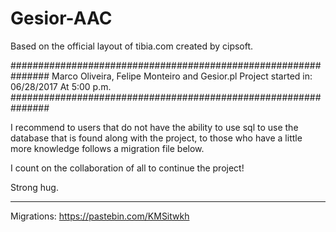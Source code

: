 # Gesior-AAC
Based on the official layout of tibia.com created by cipsoft.

###############################################################
Marco Oliveira, Felipe Monteiro and Gesior.pl
Project started in: 06/28/2017 At 5:00 p.m.
###############################################################

I recommend to users that do not have the ability to use sql to use the database that is found along with the project, to those who have a little more knowledge follows a migration file below.

I count on the collaboration of all to continue the project!

Strong hug.

----------------------------------------------------------------

Migrations: https://pastebin.com/KMSitwkh
